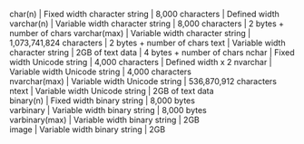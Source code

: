 char(n) | Fixed width character string | 8,000 characters | Defined width
varchar(n) | Variable width character string | 8,000 characters | 2 bytes + number of chars
varchar(max) | Variable width character string | 1,073,741,824 characters | 2 bytes + number of chars
text | Variable width character string | 2GB of text data | 4 bytes + number of chars
nchar | Fixed width Unicode string | 4,000 characters | Defined width x 2
nvarchar | Variable width Unicode string | 4,000 characters	 
nvarchar(max) | Variable width Unicode string | 536,870,912 characters	 
ntext | Variable width Unicode string | 2GB of text data	 
binary(n) | Fixed width binary string | 8,000 bytes	 
varbinary | Variable width binary string | 8,000 bytes	 
varbinary(max) | Variable width binary string | 2GB	 
image | Variable width binary string | 2GB
